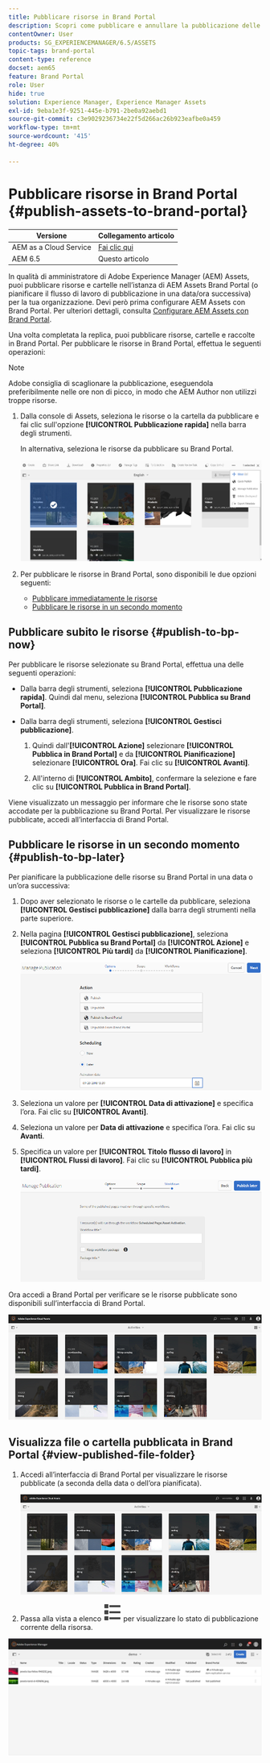 ```yaml
---
title: Pubblicare risorse in Brand Portal
description: Scopri come pubblicare e annullare la pubblicazione delle risorse in Brand Portal.
contentOwner: User
products: SG_EXPERIENCEMANAGER/6.5/ASSETS
topic-tags: brand-portal
content-type: reference
docset: aem65
feature: Brand Portal
role: User
hide: true
solution: Experience Manager, Experience Manager Assets
exl-id: 9eba1e3f-9251-445e-b791-2be0a92aebd1
source-git-commit: c3e9029236734e22f5d266ac26b923eafbe0a459
workflow-type: tm+mt
source-wordcount: '415'
ht-degree: 40%

---
```


# Pubblicare risorse in Brand Portal {#publish-assets-to-brand-portal}

| Versione | Collegamento articolo |
| -------- | ---------------------------- |
| AEM as a Cloud Service | [Fai clic qui](https://experienceleague.adobe.com/docs/experience-manager-cloud-service/content/assets/brand-portal/publish-to-brand-portal.html?lang=it) |
| AEM 6.5 | Questo articolo |

In qualità di amministratore di Adobe Experience Manager (AEM) Assets, puoi pubblicare risorse e cartelle nell’istanza di AEM Assets Brand Portal (o pianificare il flusso di lavoro di pubblicazione in una data/ora successiva) per la tua organizzazione. Devi però prima configurare AEM Assets con Brand Portal. Per ulteriori dettagli, consulta [Configurare AEM Assets con Brand Portal](/help/assets/configure-aem-assets-with-brand-portal.md).

Una volta completata la replica, puoi pubblicare risorse, cartelle e raccolte in Brand Portal. Per pubblicare le risorse in Brand Portal, effettua le seguenti operazioni:

>[!NOTE]
>
>Adobe consiglia di scaglionare la pubblicazione, eseguendola preferibilmente nelle ore non di picco, in modo che AEM Author non utilizzi troppe risorse.

1. Dalla console di Assets, seleziona le risorse o la cartella da pubblicare e fai clic sull&#39;opzione **[!UICONTROL Pubblicazione rapida]** nella barra degli strumenti.

   In alternativa, seleziona le risorse da pubblicare su Brand Portal.

   ![publish2bp-2](assets/publish2bp.png)

1. Per pubblicare le risorse in Brand Portal, sono disponibili le due opzioni seguenti:
   * [Pubblicare immediatamente le risorse](#publish-to-bp-now)
   * [Pubblicare le risorse in un secondo momento](#publish-to-bp-now)

## Pubblicare subito le risorse {#publish-to-bp-now}

Per pubblicare le risorse selezionate su Brand Portal, effettua una delle seguenti operazioni:

* Dalla barra degli strumenti, seleziona **[!UICONTROL Pubblicazione rapida]**. Quindi dal menu, seleziona **[!UICONTROL Pubblica su Brand Portal]**.

* Dalla barra degli strumenti, seleziona **[!UICONTROL Gestisci pubblicazione]**.

   1. Quindi dall&#39;**[!UICONTROL Azione]** selezionare **[!UICONTROL Pubblica in Brand Portal]** e da **[!UICONTROL Pianificazione]** selezionare **[!UICONTROL Ora]**. Fai clic su **[!UICONTROL Avanti]**.

   2. All&#39;interno di **[!UICONTROL Ambito]**, confermare la selezione e fare clic su **[!UICONTROL Pubblica in Brand Portal]**.

Viene visualizzato un messaggio per informare che le risorse sono state accodate per la pubblicazione su Brand Portal. Per visualizzare le risorse pubblicate, accedi all’interfaccia di Brand Portal.

## Pubblicare le risorse in un secondo momento {#publish-to-bp-later}

Per pianificare la pubblicazione delle risorse su Brand Portal in una data o un’ora successiva:

1. Dopo aver selezionato le risorse o le cartelle da pubblicare, seleziona **[!UICONTROL Gestisci pubblicazione]** dalla barra degli strumenti nella parte superiore.

1. Nella pagina **[!UICONTROL Gestisci pubblicazione]**, seleziona **[!UICONTROL Pubblica su Brand Portal]** da **[!UICONTROL Azione]** e seleziona **[!UICONTROL Più tardi]** da **[!UICONTROL Pianificazione]**.

   ![publishlaterbp-1](assets/publishlaterbp-1.png)

1. Seleziona un valore per **[!UICONTROL Data di attivazione]** e specifica l’ora. Fai clic su **[!UICONTROL Avanti]**.

1. Seleziona un valore per **Data di attivazione** e specifica l’ora. Fai clic su **Avanti**.

1. Specifica un valore per **[!UICONTROL Titolo flusso di lavoro]** in **[!UICONTROL Flussi di lavoro]**. Fai clic su **[!UICONTROL Pubblica più tardi]**.

   ![publishworkflow](assets/publishworkflow.png)

Ora accedi a Brand Portal per verificare se le risorse pubblicate sono disponibili sull’interfaccia di Brand Portal.

![bp_landingpage](assets/bp_landingpage.png)

## Visualizza file o cartella pubblicata in Brand Portal {#view-published-file-folder}

1. Accedi all’interfaccia di Brand Portal per visualizzare le risorse pubblicate (a seconda della data o dell’ora pianificata).

   ![bp_landingpage](assets/bp_landingpage.png)

1. Passa alla vista a elenco ![Vista a elenco](assets/list-view.svg) per visualizzare lo stato di pubblicazione corrente della risorsa.

<!--2. On the [Asset Reports page](#https://experienceleague.adobe.com/it/docs/experience-manager-cloud-service/content/assets/admin/asset-reports), you can see the current state of the report job, for example, Success, Failed, Queued, or Scheduled.-->

![stato report generato](assets/report-status.JPG)
